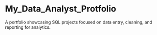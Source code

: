 # My_Data_Analyst_Protfolio
A portfolio showcasing SQL projects focused on data entry, cleaning, and reporting for analytics.
